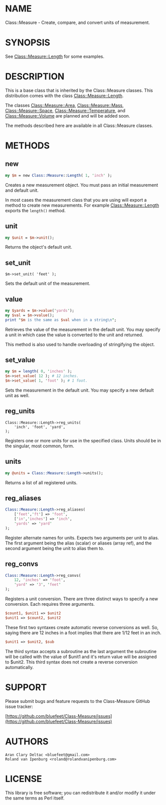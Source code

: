 # NAME

Class::Measure - Create, compare, and convert units of measurement.

# SYNOPSIS

See [Class::Measure::Length](https://metacpan.org/pod/Class%3A%3AMeasure%3A%3ALength) for some examples.

# DESCRIPTION

This is a base class that is inherited by the Class::Measure 
classes.  This distribution comes with the class [Class::Measure::Length](https://metacpan.org/pod/Class%3A%3AMeasure%3A%3ALength).

The classes [Class::Measure::Area](https://metacpan.org/pod/Class%3A%3AMeasure%3A%3AArea), [Class::Measure::Mass](https://metacpan.org/pod/Class%3A%3AMeasure%3A%3AMass),
[Class::Measure::Space](https://metacpan.org/pod/Class%3A%3AMeasure%3A%3ASpace), [Class::Measure::Temperature](https://metacpan.org/pod/Class%3A%3AMeasure%3A%3ATemperature),
and [Class::Measure::Volume](https://metacpan.org/pod/Class%3A%3AMeasure%3A%3AVolume) are planned and will be added soon.

The methods described here are available in all Class::Measure classes.

# METHODS

## new

```perl
my $m = new Class::Measure::Length( 1, 'inch' );
```

Creates a new measurement object.  You must pass an initial
measurement and default unit.

In most cases the measurement class that you are using
will export a method to create new measurements.  For
example [Class::Measure::Length](https://metacpan.org/pod/Class%3A%3AMeasure%3A%3ALength) exports the
`length()` method.

## unit

```perl
my $unit = $m->unit();
```

Returns the object's default unit.

## set\_unit

```
$m->set_unit( 'feet' );
```

Sets the default unit of the measurement.

## value

```perl
my $yards = $m->value('yards');
my $val = $m->value();
print "$m is the same as $val when in a string\n";
```

Retrieves the value of the measurement in the
default unit.  You may specify a unit in which
case the value is converted to the unit and returned.

This method is also used to handle overloading of
stringifying the object.

## set\_value

```perl
my $m = length( 0, 'inches' );
$m->set_value( 12 ); # 12 inches.
$m->set_value( 1, 'foot' ); # 1 foot.
```

Sets the measurement in the default unit.  You may
specify a new default unit as well.

## reg\_units

```
Class::Measure::Length->reg_units(
    'inch', 'foot', 'yard',
);
```

Registers one or more units for use in the specified
class.  Units should be in the singular, most common,
form.

## units

```perl
my @units = Class::Measure::Length->units();
```

Returns a list of all registered units.

## reg\_aliases

```perl
Class::Measure::Length->reg_aliases(
    ['feet','ft'] => 'foot',
    ['in','inches'] => 'inch',
    'yards' => 'yard'
);
```

Register alternate names for units.  Expects two
arguments per unit to alias.  The first argument
being the alias (scalar) or aliases (array ref), and
the second argument being the unit to alias them to.

## reg\_convs

```perl
Class::Measure::Length->reg_convs(
    12, 'inches' => 'foot',
    'yard' => '3', 'feet'
);
```

Registers a unit conversion.  There are three distinct
ways to specify a new conversion.  Each requires three
arguments.

```perl
$count1, $unit1 => $unit2
$unit1 => $count2, $unit2
```

These first two syntaxes create automatic reverse conversions
as well.  So, saying there are 12 inches in a foot implies
that there are 1/12 feet in an inch.

```perl
$unit1 => $unit2, $sub
```

The third syntax accepts a subroutine as the last argument
the subroutine will be called with the value of $unit1 and
it's return value will be assigned to $unit2.  This
third syntax does not create a reverse conversion automatically.

# SUPPORT

Please submit bugs and feature requests to the
Class-Measure GitHub issue tracker:

[https://github.com/bluefeet/Class-Measure/issues](https://github.com/bluefeet/Class-Measure/issues)

# AUTHORS

```
Aran Clary Deltac <bluefeet@gmail.com>
Roland van Ipenburg <roland@rolandvanipenburg.com>
```

# LICENSE

This library is free software; you can redistribute it and/or modify
it under the same terms as Perl itself.
